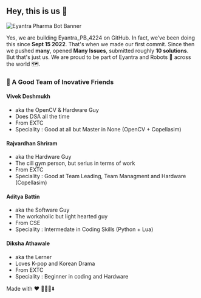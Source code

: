 ## Hey, this is us 👋

![Eyantra Pharma Bot Banner](https://portal.e-yantra.org/img/theme/pb.png)

Yes, we are building Eyantra_PB_4224 on GitHub. In fact, we’ve been doing this since **Sept 15 2022**. That's when we made our first commit. Since then we pushed **many**, opened **Many Issues**, submitted roughly **10 solutions**. But that's just us. We are proud  to be part of Eyantra and Robots :robot: across the world 🗺️.
### 🍿 A Good Team of Inovative Friends 

#### Vivek Deshmukh 
 - aka the OpenCV & Hardware Guy
 - Does DSA all the time 
 - From EXTC 
 - Speciality : Good at all but Master in None (OpenCV + Copellasim)

#### Rajvardhan Shriram 
 - aka the Hardware Guy
 - The cill gym person, but serius in terms of work 
 - From EXTC 
 - Speciality : Good at Team Leading, Team Managment and Hardware (Copellasim)
 
#### Aditya Battin
 - aka the Software Guy
 - The workaholic but light hearted guy
 - From CSE 
 - Speciality : Intermedate in Coding Skills (Python + Lua)
 
#### Diksha Athawale
 - aka the Lerner 
 - Loves K-pop and Korean Drama  
 - From EXTC 
 - Speciality : Beginner in coding and Hardware

Made with :heart:
🙇‍♂️🎤⬇️

